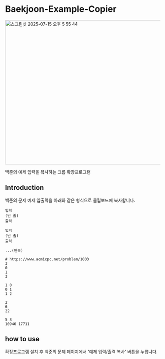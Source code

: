 # Baekjoon-Example-Copier
<img width="1440" height="468" alt="스크린샷 2025-07-15 오후 5 55 44" src="https://github.com/user-attachments/assets/75470e14-07f7-420a-8025-d8c4c641cab1" />

백준의 예제 입력을 복사하는 크롬 확장프로그램
## Introduction
백준의 문제 예제 입출력을 아래와 같은 형식으로 클립보드에 복사합니다.

``` shell
입력
(빈 줄)
출력

입력
(빈 줄)
출력

...(반복)
```

```
# https://www.acmicpc.net/problem/1003
3
0
1
3

1 0
0 1
1 2

2
6
22

5 8
10946 17711
```

## how to use

확장프로그램 설치 후 백준의 문제 페이지에서 '예제 입력/출력 복사' 버튼을 누릅니다.

